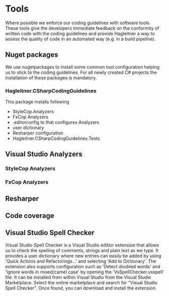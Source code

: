 # Tools
Where possible we enforce our coding guidelines with software tools. These tools give the developers immediate feedback on the conformity of written code with the coding guidelines and provide Hagleitner a way to assess the quality of code in an automated way (e.g. in a build pipeline).

## Nuget packages
We use nugetpackages to install some common tool configuration helping us to stick to the coding guidelines. For all newly created C# projects the installation of these packages is mandatory.

### Hagleitner.CSharpCodingGuidelines

This package installs following
* StyleCop.Analyzers
* FxCop Analyzers
* .editorconfig to that configures Analyzers 
* user dictionary
* Resharper configuration
* Hagleitner.CSharpCodingGuidelines.Tests

## Visual Studio Analyzers
### StyleCop Analyzers
### FxCop Analyzers
## Resharper
## Code coverage
## Visual Studio Spell Checker
Visual Studio Spell Checker is a Visual Studio editior extension that allows us to check the spelling of comments, strings and plain text as we type. It provides a user dictionary where new entries can easily be added by using 'Quick Actions and Refactorings...' and selecting 'Add to Dictionary'. The extension also supports configuration such as 'Detect doubled words' and 'Ignore words in mixed/camel case' by opening the 'VsSpellChecker.vsspell' file.
It can be installed from within Visual Studio from the Visual Studio Marketplace. Select the online marketplace and search for "Visual Studio Spell Checker". Once found, you can download and install the extension.